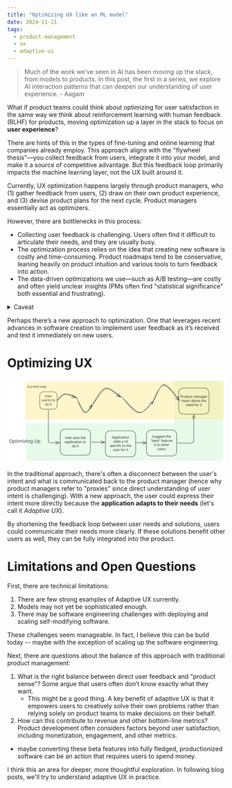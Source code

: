 ```yaml
---
title: "Optimizing UX like an ML model"
date: 2024-11-11
tags:
  - product-management
  - ux
  - adaptive-ui
---
```


> Much of the work we've seen in AI has been moving up the stack, from models to products. In this post, the first in a series, we explore AI interaction patterns that can deepen our understanding of user experience. - Aagam

What if product teams could think about optimizing for user satisfaction in the same way we think about reinforcement learning with human feedback (RLHF) for products, moving optimization up a layer in the stack to focus on **user experience**?

There are hints of this in the types of fine-tuning and online learning that companies already employ. This approach aligns with the "flywheel thesis"—you collect feedback from users, integrate it into your model, and make it a source of competitive advantage. But this feedback loop primarily impacts the machine learning layer, not the UX built around it.

Currently, UX optimization happens largely through product managers, who (1) gather feedback from users, (2) draw on their own product experience, and (3) devise product plans for the next cycle. Product managers essentially act as optimizers.

However, there are bottlenecks in this process:
* Collecting user feedback is challenging. Users often find it difficult to articulate their needs, and they are usually busy.
* The optimization process relies on the idea that creating new software is costly and time-consuming. Product roadmaps tend to be conservative, leaning heavily on product intuition and various tools to turn feedback into action.
* The data-driven optimizations we use—such as A/B testing—are costly and often yield unclear insights (PMs often find "statistical significance" both essential and frustrating).

<details>
	<summary>Caveat</summary>
	There are definite benefits here—product managers filter out impractical ideas, ensuring only the most viable ones move forward. The goal is not to diminish the value of product managers.
</details>

Perhaps there’s a new approach to optimization. One that leverages recent advances in software creation to implement user feedback as it’s received and test it immediately on new users.

# Optimizing UX

![](/images/optimization-all-the-way-up/initial-diagram.excalidraw.svg)

In the traditional approach, there's often a disconnect between the user's intent and what is communicated back to the product manager (hence why product managers refer to "proxies" since direct understanding of user intent is challenging). With a new approach, the user could express their intent more directly because the **application adapts to their needs** (let's call it *Adaptive UX*).

By shortening the feedback loop between user needs and solutions, users could communicate their needs more clearly. If these solutions benefit other users as well, they can be fully integrated into the product.

# Limitations and Open Questions

First, there are technical limitations:
1. There are few strong examples of Adaptive UX currently.
2. Models may not yet be sophisticated enough.
3. There may be software engineering challenges with deploying and scaling self-modifying software.

These challenges seem manageable. In fact, I believe this can be build today -- maybe with the exception of scaling up the software engineering.

Next, there are questions about the balance of this approach with traditional product management:
1. What is the right balance between direct user feedback and "product sense"? Some argue that users often don’t know exactly what they want.
	- This might be a good thing. A key benefit of adaptive UX is that it empowers users to creatively solve their own problems rather than relying solely on product teams to make decisions on their behalf.
2. How can this contribute to revenue and other bottom-line metrics? Product development often considers factors beyond user satisfaction, including monetization, engagement, and other metrics.
  - maybe converting these beta features into fully fledged, productionized software can be an action that requires users to spend money.

I think this an area for deeper, more thoughtful exploration. In following blog posts, we'll try to understand adaptive UX in practice.
